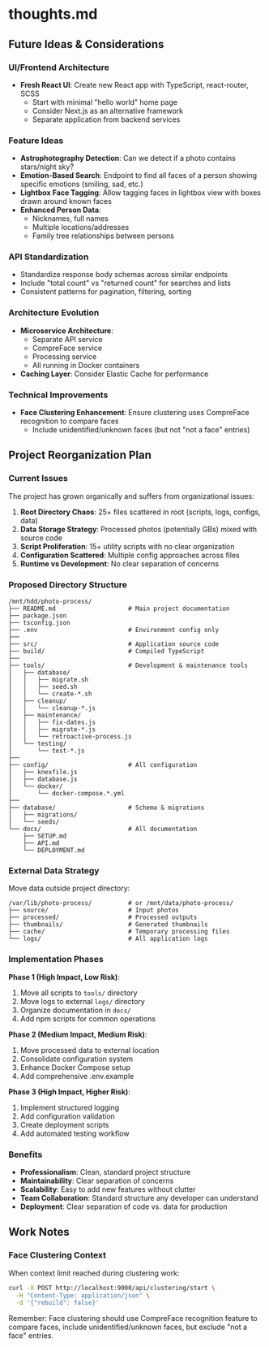 # thoughts.md

## Future Ideas & Considerations

### UI/Frontend Architecture
- **Fresh React UI**: Create new React app with TypeScript, react-router, SCSS
  - Start with minimal "hello world" home page
  - Consider Next.js as an alternative framework
  - Separate application from backend services
  
### Feature Ideas
- **Astrophotography Detection**: Can we detect if a photo contains stars/night sky?
- **Emotion-Based Search**: Endpoint to find all faces of a person showing specific emotions (smiling, sad, etc.)
- **Lightbox Face Tagging**: Allow tagging faces in lightbox view with boxes drawn around known faces
- **Enhanced Person Data**:
  - Nicknames, full names
  - Multiple locations/addresses
  - Family tree relationships between persons

### API Standardization
- Standardize response body schemas across similar endpoints
- Include "total count" vs "returned count" for searches and lists
- Consistent patterns for pagination, filtering, sorting

### Architecture Evolution
- **Microservice Architecture**:
  - Separate API service
  - CompreFace service
  - Processing service
  - All running in Docker containers
- **Caching Layer**: Consider Elastic Cache for performance

### Technical Improvements
- **Face Clustering Enhancement**: Ensure clustering uses CompreFace recognition to compare faces
  - Include unidentified/unknown faces (but not "not a face" entries)

## Project Reorganization Plan

### Current Issues
The project has grown organically and suffers from organizational issues:

1. **Root Directory Chaos**: 25+ files scattered in root (scripts, logs, configs, data)
2. **Data Storage Strategy**: Processed photos (potentially GBs) mixed with source code 
3. **Script Proliferation**: 15+ utility scripts with no clear organization
4. **Configuration Scattered**: Multiple config approaches across files
5. **Runtime vs Development**: No clear separation of concerns

### Proposed Directory Structure
```
/mnt/hdd/photo-process/
├── README.md                    # Main project documentation
├── package.json                 
├── tsconfig.json
├── .env                         # Environment config only
├── 
├── src/                         # Application source code
├── build/                       # Compiled TypeScript
├── 
├── tools/                       # Development & maintenance tools
│   ├── database/
│   │   ├── migrate.sh
│   │   ├── seed.sh
│   │   └── create-*.sh
│   ├── cleanup/
│   │   └── cleanup-*.js
│   ├── maintenance/
│   │   ├── fix-dates.js
│   │   ├── migrate-*.js
│   │   └── retroactive-process.js
│   └── testing/
│       └── test-*.js
├── 
├── config/                      # All configuration
│   ├── knexfile.js
│   ├── database.js
│   └── docker/
│       └── docker-compose.*.yml
├── 
├── database/                    # Schema & migrations
│   ├── migrations/
│   └── seeds/
└── docs/                        # All documentation
    ├── SETUP.md
    ├── API.md
    └── DEPLOYMENT.md
```

### External Data Strategy
Move data outside project directory:
```
/var/lib/photo-process/          # or /mnt/data/photo-process/
├── source/                      # Input photos
├── processed/                   # Processed outputs  
├── thumbnails/                  # Generated thumbnails
├── cache/                       # Temporary processing files
└── logs/                        # All application logs
```

### Implementation Phases

**Phase 1 (High Impact, Low Risk)**:
1. Move all scripts to `tools/` directory
2. Move logs to external `logs/` directory 
3. Organize documentation in `docs/`
4. Add npm scripts for common operations

**Phase 2 (Medium Impact, Medium Risk)**:
1. Move processed data to external location
2. Consolidate configuration system
3. Enhance Docker Compose setup
4. Add comprehensive .env.example

**Phase 3 (High Impact, Higher Risk)**:
1. Implement structured logging
2. Add configuration validation
3. Create deployment scripts
4. Add automated testing workflow

### Benefits
- **Professionalism**: Clean, standard project structure
- **Maintainability**: Clear separation of concerns
- **Scalability**: Easy to add new features without clutter
- **Team Collaboration**: Standard structure any developer can understand
- **Deployment**: Clear separation of code vs. data for production

## Work Notes

### Face Clustering Context
When context limit reached during clustering work:
```bash
curl -X POST http://localhost:9000/api/clustering/start \
  -H "Content-Type: application/json" \
  -d '{"rebuild": false}'
```

Remember: Face clustering should use CompreFace recognition feature to compare faces, include unidentified/unknown faces, but exclude "not a face" entries.
